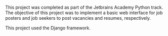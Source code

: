 This project was completed as part of the Jetbrains Academy Python track. The objective of this project was to implement a basic web interface for job posters and job seekers to post vacancies and resumes, respectively.  

This project used the Django framework.
